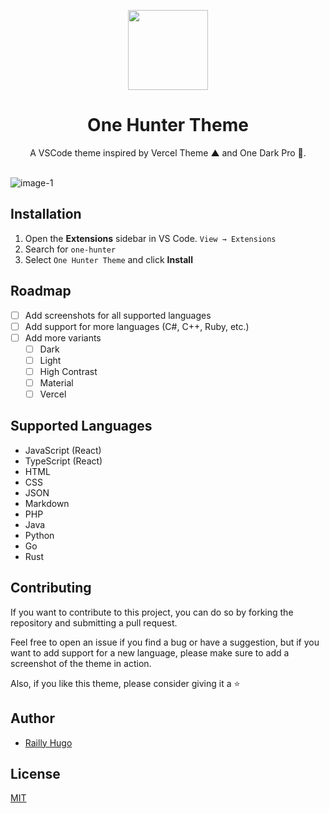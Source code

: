 <p align="center">
  <picture>
    <source srcset="https://raw.githubusercontent.com/Railly/one-hunter-vscode/main/logo.png">
    <img src="https://raw.githubusercontent.com/Railly/one-hunter-vscode/main/logo.png" height="128">
  </picture>
  <h1 align="center">One Hunter Theme</h1>
</p>

<p align="center">
A VSCode theme inspired by Vercel Theme ▲ and One Dark Pro 🎨.
  <br><br>
</p>

![image-1](https://raw.githubusercontent.com/Railly/one-hunter-vscode/main/screenshots/one-hunter-theme.png)

## Installation

1. Open the **Extensions** sidebar in VS Code. `View → Extensions`
2. Search for `one-hunter`
3. Select `One Hunter Theme` and click **Install**

## Roadmap

- [ ] Add screenshots for all supported languages
- [ ] Add support for more languages (C#, C++, Ruby, etc.)
- [ ] Add more variants
  - [ ] Dark
  - [ ] Light
  - [ ] High Contrast
  - [ ] Material
  - [ ] Vercel

## Supported Languages

- JavaScript (React)
- TypeScript (React)
- HTML
- CSS
- JSON
- Markdown
- PHP
- Java
- Python
- Go
- Rust

## Contributing

If you want to contribute to this project, you can do so by forking the repository and submitting a pull request.

Feel free to open an issue if you find a bug or have a suggestion, but if you want to add support for a new language, please make sure to add a screenshot of the theme in action.

Also, if you like this theme, please consider giving it a ⭐️

## Author

- [Railly Hugo](https://twitter.com/RaillyHugo)

## License

[MIT](https://github.com/Railly/one-hunter-vscode/blob/main/LICENSE)
